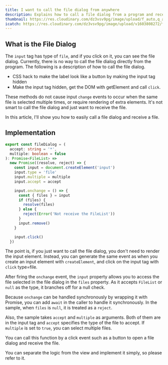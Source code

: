```yaml
---
title: I want to call the file dialog from anywhere
description: Explains how to call a file dialog from a program and receive a FileList
thumbnail: https://res.cloudinary.com/dz3vsv9pg/image/upload/f_auto,q_auto/v1613813117/file-dialog/thumbnail.png
icatch: https://res.cloudinary.com/dz3vsv9pg/image/upload/v1603808272/file-dialog/file-dialog.png
---
```


## What is the File Dialog

The `input` tag has type of `file`, and if you click on it, you can see the file dialog.
Currently, there is no way to call the file dialog directly from the program.
The following is a description of how to call the file dialog.

- CSS hack to make the label look like a button by making the input tag hidden
- Make the input tag hidden, get the DOM with getElement and call `click`.

These methods do not cause input `change` events to occur when the same file is selected multiple times,
or require rendering of extra elements.
It's not smart to call the file dialog and just want to receive the file.

In this article, I'll show you how to easily call a file dialog and receive a file.

## Implementation

```ts
export const fileDialog = (
  accept: string = '*',
  multiple: boolean = false
): Promise<FileList> =>
  new Promise((resolve, reject) => {
    const input = document.createElement('input')
    input.type = 'file'
    input.multiple = multiple
    input.accept = accept

    input.onchange = () => {
      const { files } = input
      if (files) {
        resolve(files)
      } else {
        reject(Error('Not receive the FileList'))
      }
      input.remove()
    }

    input.click()
  })
```

The point is, if you just want to call the file dialog, you don't need to render the input element.
Instead, you can generate the same event as when you create an input element with `createElement`,
and click on the input tag with `click` type=file.

After firing the `onchange` event,
the `input` property allows you to access the file selected in the file dialog in the `files` property.
As it accepts `FileList` or `null` as the type, it branches off for a null check.

Because `onchange` can be handled synchronously by wrapping it with Promise,
you can add `await` in the caller to handle it synchronously. In the sample, when `files` is `null`, it is treated as a `reject`.

Also, the sample takes `accept` and `multiple` as arguments.
Both of them are in the input tag and `accept` specifies the type of the file to accept. If `multiple` is set to `true`,
you can select multiple files.

You can call this function by a click event such as a button to open a file dialog and receive the file.

You can separate the logic from the view and implement it simply, so please refer to it.
